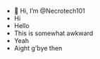 - 👋 Hi, I’m @Necrotech101
- Hi
- Hello
- This is somewhat awkward
- Yeah
- Aight g'bye then
<!---
Necrotech101/Necrotech101 is a ✨ special ✨ repository because its `README.md` (this file) appears on your GitHub profile.
You can click the Preview link to take a look at your changes.
--->
